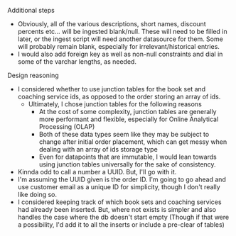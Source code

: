 Additional steps
- Obviously, all of the various descriptions, short names, discount percents etc... will be ingested blank/null. These will need to be filled in later, or the ingest script will need another datasource for them. Some will probably remain blank, especially for irrelevant/historical entries.
- I would also add foreign key as well as non-null constraints and dial in some of the varchar lengths, as needed.

Design reasoning
- I considered whether to use junction tables for the book set and coaching service ids, as opposed to the order storing an array of ids.
  - Ultimately, I chose junction tables for the following reasons
    - At the cost of some complexity, junction tables are generally more performant and flexible, especially for Online Analytical Processing (OLAP)
    - Both of these data types seem like they may be subject to change after initial order placement, which can get messy when dealing with an array of ids storage type
    - Even for datapoints that are immutable, I would lean towards using junction tables universally for the sake of consistency.
- Kinnda odd to call a number a UUID. But, I'll go with it.
- I'm assuming the UUID given is the order ID. I'm going to go ahead and use customer email as a unique ID for simplicity, though I don't really like doing so.
- I considered keeping track of which book sets and coaching services had already been inserted. But, where not exists is simpler and also handles the case where the db doesn't start empty (Though if that were a possibility, I'd add it to all the inserts or include a pre-clear of tables) 